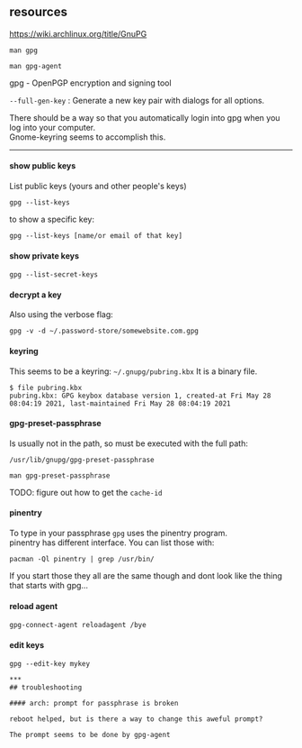 ## resources

https://wiki.archlinux.org/title/GnuPG

```
man gpg
```

```
man gpg-agent
```

gpg - OpenPGP encryption and signing tool

`--full-gen-key` : Generate a new key pair with dialogs for all options.


There should be a way so that you automatically login into gpg when you log into your computer.\
Gnome-keyring seems to accomplish this.

***

#### show public keys

List public keys (yours and other people's keys)
```
gpg --list-keys
```

to show a specific key:
```
gpg --list-keys [name/or email of that key]
```

#### show private keys

```
gpg --list-secret-keys
```

#### decrypt a key

Also using the verbose flag:
```
gpg -v -d ~/.password-store/somewebsite.com.gpg
```

#### keyring

This seems to be a keyring:
`~/.gnupg/pubring.kbx`
It is a binary file.
```
$ file pubring.kbx
pubring.kbx: GPG keybox database version 1, created-at Fri May 28 08:04:19 2021, last-maintained Fri May 28 08:04:19 2021
```

#### gpg-preset-passphrase

Is usually not in the path, so must be executed with the full path:
```
/usr/lib/gnupg/gpg-preset-passphrase
```

```
man gpg-preset-passphrase
```

TODO: figure out how to get the `cache-id`

#### pinentry

To type in your passphrase `gpg` uses the pinentry program.\
pinentry has different interface. You can list those with:
```
pacman -Ql pinentry | grep /usr/bin/
```

If you start those they all are the same though and dont look like the thing that starts with gpg...

#### reload agent

```
gpg-connect-agent reloadagent /bye
```

#### edit keys

```
gpg --edit-key mykey
```


```
***
## troubleshooting

#### arch: prompt for passphrase is broken

reboot helped, but is there a way to change this aweful prompt?

The prompt seems to be done by gpg-agent
